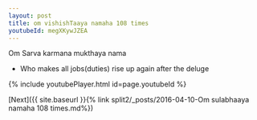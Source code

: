 ```yaml
---
layout: post
title: om vishishTaaya namaha 108 times
youtubeId: megXKywJZEA
---
```

 
 
Om Sarva karmana mukthaya nama 
 
 -  Who makes all jobs(duties) rise up again after the deluge 
 
  
 
  
 
 
 
 
 
 


{% include youtubePlayer.html id=page.youtubeId %}
 
[Next]({{ site.baseurl }}{% link  split2/_posts/2016-04-10-Om sulabhaaya namaha 108 times.md%})
 
